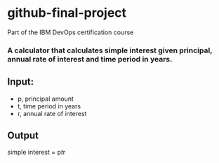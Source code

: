# github-final-project
Part of the IBM DevOps certification course

### A calculator that calculates simple interest given principal, annual rate of interest and time period in years.
## Input:
*   p, principal amount
*   t, time period in years
*   r, annual rate of interest
## Output
simple interest = p*t*r
